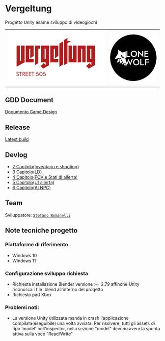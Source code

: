 # Vergeltung

Progetto Unity esame sviluppo di videogiochi

<table>
  <tr>
    <th>
        <img src="GDD/logo(Vergeltung).png" width="500"/>
    </th>
    <th>
        <img src="GDD/LogoStudio.png" width="250"/>
    </th>
  </tr>
</table>

## GDD Document
<a 
href="https://github.com/RayCatcherS/Vergeltung/blob/main/GDD/README.md" >
Documento Game Design
</a>

## Release
<a 
href="https://drive.google.com/file/d/1yh1IyQVBtu-V9M3YKwOgCYMApvnH9wm2/view?usp=sharing" >
Latest build
</a>

## Devlog
- [2 Capitolo(Inventario e shooting)](https://github.com/RayCatcherS/Vergeltung/blob/main/DevDiary/(2)diary_issue%236-8-18-17/README.md)
- [3 Capitolo(LD)](https://github.com/RayCatcherS/Vergeltung/blob/main/DevDiary/(3)diary_issue%2323/README.md)
- [4 Capitolo(FOV e Stati di allerta)](https://github.com/RayCatcherS/Vergeltung/blob/main/DevDiary/(4)diary_issue%2310/README.md)
- [5 Capitolo(UI allerta)](https://github.com/RayCatcherS/Vergeltung/blob/main/DevDiary/(5)%20diary_issue%2325/README.md)
- [6 Capitolo(AI NPC)](https://github.com/RayCatcherS/Vergeltung/blob/main/DevDiary/(6)%20diary_issue%2326/README.md)

## Team
Sviluppatore: [``Stefano Romanelli``](https://github.com/RayCatcherS)
## Note tecniche progetto
### Piattaforme di riferimento
- Windows 10
- Windows 11

### Configurazione sviluppo richiesta
- Richiesta installazione Blender versione >= 2.79 affinchè Unity riconosca i file .blend all'interno del progetto
- Richiesto pad Xbox

### Problemi noti:
- La versione Unity utilizzata manda in crash l'applicazione compilata(eseguibile) una volta avviata. Per risolvere, tutti gli assets di tipo 'model' nell'inspector, nella sezione "model" devono avere la spunta attiva sulla voce "Read/Write"
